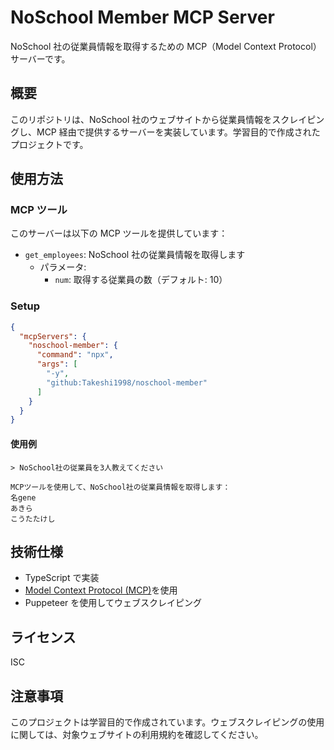 # NoSchool Member MCP Server

NoSchool 社の従業員情報を取得するための MCP（Model Context Protocol）サーバーです。

## 概要

このリポジトリは、NoSchool 社のウェブサイトから従業員情報をスクレイピングし、MCP 経由で提供するサーバーを実装しています。学習目的で作成されたプロジェクトです。


## 使用方法


### MCP ツール

このサーバーは以下の MCP ツールを提供しています：

- `get_employees`: NoSchool 社の従業員情報を取得します
  - パラメータ:
    - `num`: 取得する従業員の数（デフォルト: 10）

### Setup
```json
{
  "mcpServers": {
    "noschool-member": {
      "command": "npx",
      "args": [
        "-y",
        "github:Takeshi1998/noschool-member"
      ]
    }
  }
}
```

#### 使用例

```
> NoSchool社の従業員を3人教えてください

MCPツールを使用して、NoSchool社の従業員情報を取得します：
名gene
あきら
こうたたけし
```

## 技術仕様

- TypeScript で実装
- [Model Context Protocol (MCP)](https://github.com/anthropics/model-context-protocol)を使用
- Puppeteer を使用してウェブスクレイピング

## ライセンス

ISC

## 注意事項

このプロジェクトは学習目的で作成されています。ウェブスクレイピングの使用に関しては、対象ウェブサイトの利用規約を確認してください。
